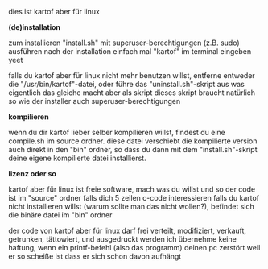 dies ist kartof aber für linux

__(de)installation__

zum installieren "install.sh" mit superuser-berechtigungen (z.B. sudo) ausführen
nach der installation einfach mal "kartof" im terminal eingeben yeet

falls du kartof aber für linux nicht mehr benutzen willst, entferne entweder die "/usr/bin/kartof"-datei, oder führe das "uninstall.sh"-skript aus was eigentlich das gleiche macht aber als skript
dieses skript braucht natürlich so wie der installer auch superuser-berechtigungen

__kompilieren__

wenn du dir kartof lieber selber kompilieren willst, findest du eine compile.sh im source ordner. diese datei verschiebt die kompilierte version auch direkt in den "bin" ordner, so dass du dann mit dem "install.sh"-skript deine eigene kompilierte datei installierst.

__lizenz oder so__

kartof aber für linux ist freie software, mach was du willst und so
der code ist im "source" ordner falls dich 5 zeilen c-code interessieren
falls du kartof nicht installieren willst (warum sollte man das nicht wollen?), befindet sich die binäre datei im "bin" ordner

der code von kartof aber für linux darf frei verteilt, modifiziert, verkauft, getrunken, tättowiert, und ausgedruckt werden
ich übernehme keine haftung, wenn ein printf-befehl (also das programm) deinen pc zerstört weil er so scheiße ist dass er sich schon davon aufhängt
